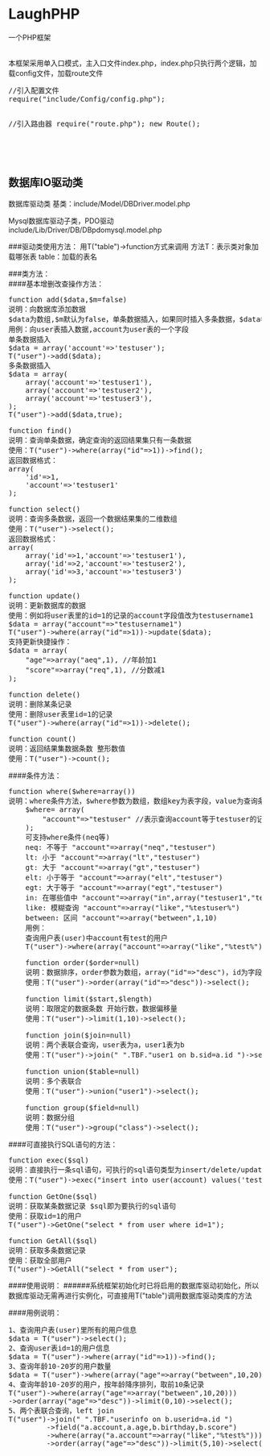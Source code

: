 LaughPHP
========
一个PHP框架

<br />
本框架采用单入口模式，主入口文件index.php，index.php只执行两个逻辑，加载config文件，加载route文件
<pre>
//引入配置文件
require("include/Config/config.php");

//引入路由器
require("route.php");
new Route();
</pre>
<br />
<br />


数据库IO驱动类
-------------
数据库驱动类
基类：include/Model/DBDriver.model.php

Mysql数据库驱动子类，PDO驱动
include/Lib/Driver/DB/DBpdomysql.model.php

###驱动类使用方法：
	用T("table")->function方式来调用
	方法T：表示类对象加载哪张表
	table：加载的表名

###类方法：<br />
####基本增删改查操作方法：
<pre>
function add($data,$m=false)
说明：向数据库添加数据
$data为数组,$m默认为false，单条数据插入，如果同时插入多条数据，$data参数值为二维数组，$m参数值设为true
用例：向user表插入数据,account为user表的一个字段
单条数据插入
$data = array('account'=>'testuser');
T("user")->add($data);
多条数据插入
$data = array(
	array('account'=>'testuser1'),
	array('account'=>'testuser2'),
	array('account'=>'testuser3'),
);
T("user")->add($data,true);

function find()
说明：查询单条数据，确定查询的返回结果集只有一条数据
使用：T("user")->where(array("id"=>1))->find();
返回数据格式：
array(
	'id'=>1,
	'account'=>'testuser1'
);

function select()
说明：查询多条数据，返回一个数据结果集的二维数组
使用：T("user")->select();
返回数据格式：
array(
	array('id'=>1,'account'=>'testuser1'), 
	array('id'=>2,'account'=>'testuser2'),
	array('id'=>3,'account'=>'testuser3')
);

function update()
说明：更新数据库的数据
使用：例如将user表里的id=1的记录的account字段值改为testusername1
$data = array("account"=>"testusername1")
T("user")->where(array("id"=>1))->update($data);
支持更新快捷操作：
$data = array(
	"age"=>array("aeq",1), //年龄加1
	"score"=>array("req",1), //分数减1
);

function delete()
说明：删除某条记录
使用：删除user表里id=1的记录
T("user")->where(array("id"=>1))->delete();

function count()
说明：返回结果集数据条数 整形数值
使用：T("user")->count();
</pre>

####条件方法：
<pre>
function where($where=array())
说明：where条件方法，$where参数为数组，数组key为表字段，value为查询条件值
	$where= array(
		"account"=>"testuser" //表示查询account等于testuser的记录
	);
	可支持where条件(neq等)
	neq: 不等于 "account"=>array("neq","testuser")
	lt: 小于 "account"=>array("lt","testuser")
	gt: 大于 "account"=>array("gt","testuser")
	elt: 小于等于 "account"=>array("elt","testuser")
	egt: 大于等于 "account"=>array("egt","testuser")
	in: 在哪些值中 "account"=>array("in",array("testuser1","testuser2"…))
	like: 模糊查询 "account"=>array("like","%testuser%")
	between: 区间 "account"=>array("between",1,10)
	用例：
	查询用户表(user)中account有test的用户
	T("user")->where(array("account"=>array("like","%test%")))->select();

	function order($order=null)
	说明：数据排序，order参数为数组，array("id"=>"desc")，id为字段名，desc排序方式
	使用：T("user")->order(array("id"=>"desc"))->select();

	function limit($start,$length)
	说明：取限定的数据条数 开始行数，数据偏移量
	使用：T("user")->limit(1,10)->select();

	function join($join=null)
	说明：两个表联合查询，user表为a，user1表为b
	使用：T("user")->join(" ".TBF."user1 on b.sid=a.id ")->select();

	function union($table=null)
	说明：多个表联合
	使用：T("user")->union("user1")->select();

	function group($field=null)
	说明：数据分组
	使用：T("user")->group("class")->select();
</pre>

####可直接执行SQL语句的方法：
<pre>
function exec($sql)
说明：直接执行一条sql语句，可执行的sql语句类型为insert/delete/update
使用：T("user")->exec("insert into user(account) values('testuser')");

function GetOne($sql)
说明：获取某条数据记录 $sql即为要执行的sql语句
使用：获取id=1的用户
T("user")->GetOne("select * from user where id=1");

function GetAll($sql)
说明：获取多条数据记录
使用：获取全部用户
T("user")->GetAll("select * from user");
</pre>

####使用说明：
######系统框架初始化时已将启用的数据库驱动初始化，所以数据库驱动无需再进行实例化，可直接用T("table")调用数据库驱动类库的方法

####用例说明：
<pre>
1、查询用户表(user)里所有的用户信息
$data = T("user")->select();
2、查询user表id=1的用户信息
$data = T("user")->where(array("id"=>1))->find();
3、查询年龄10-20岁的用户数量
$data = T("user")->where(array("age"=>array("between",10,20)))->count();
4、查询年龄10-20岁的用户，按年龄降序排列，取前10条记录
T("user")->where(array("age"=>array("between",10,20)))
->order(array("age"=>"desc"))->limit(0,10)->select();
5、两个表联合查询，left join
T("user")->join(" ".TBF."userinfo on b.userid=a.id ")
		 ->field("a.account,a.age,b.birthday,b.score")
		 ->where(array("a.account"=>array("like","%test%")))
		 ->order(array("age"=>"desc"))->limit(5,10)->select();
</pre>


